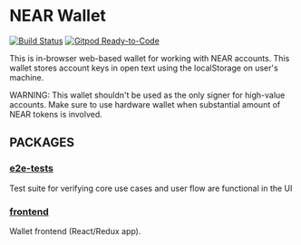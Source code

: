 # NEAR Wallet

[![Build Status](https://travis-ci.com/near/near-wallet.svg?branch=master)](https://travis-ci.com/near/near-wallet)
[![Gitpod Ready-to-Code](https://img.shields.io/badge/Gitpod-Ready--to--Code-blue?logo=gitpod)](https://gitpod.io/#https://github.com/near/near-wallet)

This is in-browser web-based wallet for working with NEAR accounts. This wallet stores account keys in open text using the localStorage on user's machine.

WARNING: This wallet shouldn't be used as the only signer for high-value accounts. Make sure to use hardware wallet when substantial amount of NEAR tokens is involved.

## PACKAGES
### [e2e-tests](packages/e2e-tests)
Test suite for verifying core use cases and user flow are functional in the UI
### [frontend](packages/frontend)
Wallet frontend (React/Redux app).